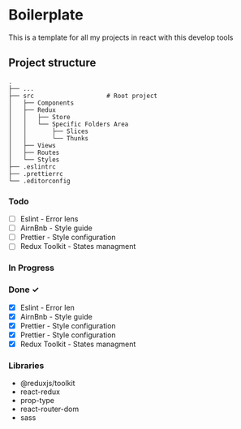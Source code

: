 # Boilerplate

This is a template for all my projects in react with this develop tools

## Project structure

    .
    ├── ...
    ├── src                    # Root project
    │   ├── Components
    │   ├── Redux
    │   │   ├── Store
    │   │   └── Specific Folders Area
    │   │       ├── Slices
    │   │       └── Thunks
    │   ├── Views
    │   ├── Routes
    │   └── Styles
    ├── .eslintrc
    ├── .prettierrc
    └── .editorconfig

### Todo

- [ ] Eslint - Error lens
- [ ] AirnBnb - Style guide
- [ ] Prettier - Style configuration
- [ ] Redux Toolkit - States managment

### In Progress

### Done ✓

- [x] Eslint - Error len
- [x] AirnBnb - Style guide
- [x] Prettier - Style configuration
- [x] Prettier - Style configuration
- [x] Redux Toolkit - States managment

### Libraries

- @reduxjs/toolkit
- react-redux
- prop-type
- react-router-dom
- sass
